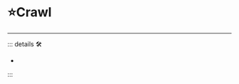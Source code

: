 # ⭐<labor>Crawl</motor>

---

<!-- =================================================== -->
<!-- =================================================== -->
<!-- =================================================== -->
<!-- =================================================== -->
<!-- =================================================== -->
::: details 🛠

-

:::
